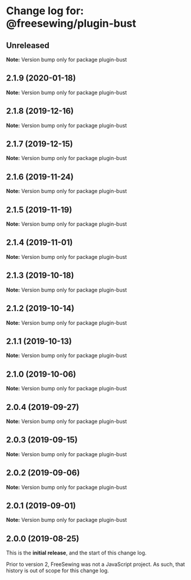 # Change log for: @freesewing/plugin-bust


## Unreleased

**Note:** Version bump only for package plugin-bust


## 2.1.9 (2020-01-18)

**Note:** Version bump only for package plugin-bust


## 2.1.8 (2019-12-16)

**Note:** Version bump only for package plugin-bust


## 2.1.7 (2019-12-15)

**Note:** Version bump only for package plugin-bust


## 2.1.6 (2019-11-24)

**Note:** Version bump only for package plugin-bust


## 2.1.5 (2019-11-19)

**Note:** Version bump only for package plugin-bust


## 2.1.4 (2019-11-01)

**Note:** Version bump only for package plugin-bust


## 2.1.3 (2019-10-18)

**Note:** Version bump only for package plugin-bust


## 2.1.2 (2019-10-14)

**Note:** Version bump only for package plugin-bust


## 2.1.1 (2019-10-13)

**Note:** Version bump only for package plugin-bust


## 2.1.0 (2019-10-06)

**Note:** Version bump only for package plugin-bust


## 2.0.4 (2019-09-27)

**Note:** Version bump only for package plugin-bust


## 2.0.3 (2019-09-15)

**Note:** Version bump only for package plugin-bust


## 2.0.2 (2019-09-06)

**Note:** Version bump only for package plugin-bust


## 2.0.1 (2019-09-01)

**Note:** Version bump only for package plugin-bust




## 2.0.0 (2019-08-25)

This is the **initial release**, and the start of this change log.

Prior to version 2, FreeSewing was not a JavaScript project.
As such, that history is out of scope for this change log.
